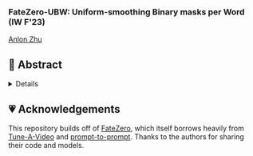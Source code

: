 ### FateZero-UBW: Uniform-smoothing Binary masks per Word (IW F'23)

[Anlon Zhu](https://github.com/anlon-zhu)

## 🎏 Abstract
<details>
> Diffusion-based text-to-video models have seen rapid growth, facilitating complex generation techniques such as generative text-to-video-editing (T2Ve). In particular, the Tune-A-Video text-to-video [1] allows for one-shot tuning of input videos through DDIM inversion and generation of edited outputs via a denoising UNet; recent work in the FateZero [2] has even enabled zero-shot editing through blended attention maps during the inversion stage. However, since these models are evaluated on easy-to-edit single-subject videos, the quality of generated videos significantly decreases on more diverse datasets––such as flickering and visual artifacts. Therefore, prompt engineering can be the primary barrier-to-entry for using these models. In this paper, I propose FateZero UBW, an extension to the FateZero model that 1) smooths the function for blended attention maps and 2) introduces novel hyperparameters to improve the overall configurability of the FateZero model. By introducing novel hyperparameters and refining the masking function, the model achieves improved fidelity to text prompts and reduced artifacts, which is especially striking in noisy video environments. Evaluation on diverse videos demonstrates reduced artifacts without sacrificing temporal coherence when compared to the original model, marking an advancement in the potential applications of T2Ve models.
</details>

## 💗 Acknowledgements

This repository builds off of [FateZero](https://fate-zero-edit.github.io/), which itself borrows heavily from [Tune-A-Video](https://github.com/showlab/Tune-A-Video) and [prompt-to-prompt](https://github.com/google/prompt-to-prompt/). Thanks to the authors for sharing their code and models.
